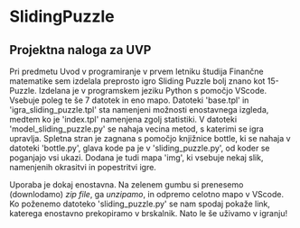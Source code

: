 # SlidingPuzzle
## Projektna naloga za UVP

Pri predmetu Uvod v programiranje v prvem letniku študija Finančne matematike sem izdelala preprosto igro Sliding Puzzle bolj znano kot 15-Puzzle. Izdelana je v programskem jeziku Python s pomočjo VScode. Vsebuje poleg te še 7 datotek in eno mapo. Datoteki 'base.tpl' in 'igra_sliding_puzzle.tpl' sta namenjeni možnosti enostavnega izgleda, medtem ko je 'index.tpl' namenjena zgolj statistiki. V datoteki 'model_sliding_puzzle.py' se nahaja vecina metod, s katerimi se igra upravlja. Spletna stran je zagnana s pomočjo knjižnice bottle, ki se nahaja v datoteki 'bottle.py', glava kode pa je v 'sliding_puzzle.py', od koder se poganjajo vsi ukazi. Dodana je tudi mapa 'img', ki vsebuje nekaj slik, namenjenih okrasitvi in popestritvi igre.

Uporaba je dokaj enostavna. Na zelenem gumbu si prenesemo (downlodamo) *zip file*, ga *unzipamo*, in odpremo celotno mapo v VScode. Ko poženemo datoteko 'sliding_puzzle.py' se nam spodaj pokaže link, katerega enostavno prekopiramo v brskalnik. Nato le še uživamo v igranju!